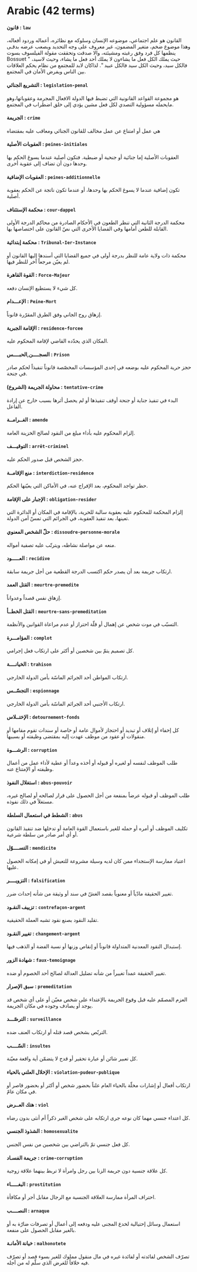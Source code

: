 # Arabic (42 terms)

#### قانون : `law`
  القانون هو علم اجتماعي، موضوعه الإنسان وسلوكه مع نظائره، أعماله وردود أفعاله، وهذا موضوع ضخم، متغير المضمون، غير معروف على وجه التحديد ويصعب عرضه بدقـى ينظمها كل فرد وفق رغبته ومشيئته، والا صدقت وتحققت مقولة الفيلسوف بسوت Bossuet " حيث يملك الكل فعل ما يشاءون لا يملك أحد فعل ما يشاء، وحيث لاسيد، فالكل سيد، وحيث الكل سيد فالكل عبيد ". لذاكان لابد للمجتمع من نظام يحكم العلاقات بين الناس ويفرض الأمان في المجتمع. 

#### التشريع الجنائي : `legislation-penal`
  هو مجموعة القواعد القانونية التي تضبط فيها الدولة الافعال المجرمة وعقوباتها،وهو مايحمله مسؤولية التصدي لكل فعل مشين يؤدي إلى خلق اضطراب في  المجتمع. 

#### الجريمة : `crime`
  هي عمل أو امتناع عن عمل مخالف للقانون الجنائي ومعاقب عليه بمقتضاه

#### العقوبات الأصلية : `peines-initiales`
  العقوبات الأصلية إما جنائية أو جنحية أو ضبطية. فتكون أصلية عندما يسوغ الحكم بها وحدها دون أن تضاف إلى عقوبة أخرى.

#### العقوبات الإضافية : `peines-additionnelle`
  تكون إضافية عندما لا يسوغ الحكم بها وحدها، أو عندما تكون ناتجة عن الحكم بعقوبة أصلية.

#### محكمة الإستئناف : `cour-dappel`
  محكمة الدرجة الثانية التي تنظر الطعون في الأحكام الصادرة من محاكم الدرجة الأولى القابلة للطعن أمامها وفي القضايا الأخرى التي نصّ القانون على اختصاصها بها.

#### محكمة إبتدائية : `Tribunal-Ier-Instance`
  محكمة ذات ولاية عامة للنظر بدرجة أولى في جميع القضايا التي أسندها إليها القانون أو لم يعيّن مرجعاً آخر للنظر فيها.

#### القوة القاهرة : `Force-Majeur`
  كل شيء لا يستطيع الإنسان دفعه.

#### الإعـــدام : `Peine-Mort`
  إزهاق روح الجاني وفق الطرق المقرّرة قانوناً.

#### الإقامة الجبرية : `residence-forcee`
  المكان الذي يحدّده القاضي لإقامة المحكوم عليه.

#### السجــــن,الحبــــس : `Prison`
  حجز حرية المحكوم عليه بوضعه في إحدى المؤسسات المخصّصة قانوناً تنفيذاً لحكم صادر في جنحة.

#### محاولة الجريمة (الشروع) : `tentative-crime`
  البدء في تنفيذ جناية أو جنحة أوقف تنفيذها أو لم يحصل أثرها بسبب خارج عن إرادة الفاعل.

#### الغــرامــة : `amende`
  إلزام المحكوم عليه بأداء مبلغ من النقود لصالح الخزينة العامة.

#### التوقيـــف : `arrêt-criminel`
  حجز الشخص قبل صدور الحكم عليه.

#### منع الإقامــة : `interdiction-residence`
  حظر تواجد المحكوم، بعد الإفراج عنه، في الأماكن التي يعيّنها الحكم.

#### الإجبار على الإقامة : `obligation-resider`
  إلزام المحكمة للمحكوم عليه بعقوبة سالبة للحرية، بالإقامة في المكان أو الدائرة التي تعينها، بعد تنفيذ العقوبة، في الجرائم التي تمسّ أمن الدولة.

#### حلّ الشخص المعنوي : `dissoudre-personne-morale`
  منعه عن مواصلة نشاطه، ويترتّب عليه تصفية أمواله.

#### العـــــود : `recidive`
  ارتكاب جريمة بعد أن يصدر حكم اكتسب الدرجة القطعية من أجل جريمة سابقة.

#### القتل العمد : `meurtre-premedite`
  إزهاق نفس قصداً وعدواناً.

#### القتل الخطــأ : `meurtre-sans-premeditation`
  التسبّب في موت شخص عن إهمال أو قلّة احتراز أو عدم مراعاة القوانين والأنظمة.

#### المؤامـــرة : `complot`
  كل تصميم يتمّ بين شخصين أو أكثر على ارتكاب فعل إجرامي.

#### الخيانــــة : `trahison`
  ارتكاب المواطن أحد الجرائم الماسّة بأمن الدولة الخارجي.

#### التجسّــس : `espionnage`
  ارتكاب الأجنبي أحد الجرائم الماسّة بأمن الدولة الخارجي.

#### الإختــلاس : `detournement-fonds`
  كل إخفاء أو إتلاف أو تبديد أو احتجاز لأموال عامة أو خاصة أو سندات تقوم مقامها أو منقولات أو عقود من موظف عهدت إليه بمقتضى وظيفته أو بسببها.

#### الرشـــوة : `corruption`
  طلب الموظف لنفسه أو لغيره أو قبوله أو أخذه وعداً أو عطية لأداء عمل من أعمال وظيفته أو الإمتناع عنه.

#### استغلال النفوذ : `abus-pouvoir`
  طلب الموظف أو قبوله عرضاً بمنفعة من أجل الحصول على قرار لصالحه أو لصالح غيره، مستغلاً في ذلك نفوذه.

#### الشطط في استعمال السلطة : `abus`
  تكليف الموظف أو أمره أو حمله للغير باستعمال القوة العامة أو تدخلها ضد تنفيذ القانون أو أي أمر صادر من سلطة شرعية.

#### التســــوّل : `mendicite`
  اعتياد ممارسة الإستجداء ممن كان لديه وسيلة مشروعة للتعيش أو في إمكانه الحصول عليها.

#### التزويــــر : `falsification`
  تغيير الحقيقة مادّياً أو معنوياً بقصد الغشّ في سند أو وثيقة من شأنه إحداث ضرر.

#### تزييف النقـود : `contrefaçon-argent`
  تقليد النقود بصنع نقود تشبه العملة الحقيقية.

#### تغيير النقـود : `changement-argent`
  إستبدال النقود المعدنية المتداولة قانوناً أو إنقاص وزنها أو نسبة الفضة أو الذهب فيها.

#### شهادة الزور : `faux-temoignage`
  تغيير الحقيقة عمداً تغييراً من شأنه تضليل العدالة لصالح أحد الخصوم أو ضده.

#### سبق الإصرار : `premeditation`
  العزم المصمّم عليه قبل وقوع الجريمة بالإعتداء على شخص معيّن أو على أي شخص قد يوجد أو يصادف وجوده في مكان الجريمة.

#### الترصّـــد : `surveillance`
  التربّص بشخص قصد قتله أو ارتكاب العنف ضده.

#### السّــــب : `insultes`
  كل تعبير شائن أو عبارة تحقير أو قدح لا يتضمّن أية واقعة معيّنة.

#### الإخلال العلني بالحياء : `violation-pudeur-publique`
  ارتكاب أفعال أو إشارات مخلّة بالحياء العام علناً بحضور شخص أو أكثر أو بحضور قاصر أو في مكان عامّ.

#### هتك العــرض : `viol`
  كل اعتداء جنسي مهما كان نوعه جرى ارتكابه على شخص الغير ذكراً أم أنثى بدون رضاه.

#### الشذوذ الجنسي : `homosexualite`
  كل فعل جنسي تمّ بالتراضي بين شخصين من نفس الجنس.

#### جريمة الفسـاد : `crime-corruption`
  كل علاقة جنسية دون جريمة الزنا بين رجل وامرأة لا تربط بينهما علاقة زوجية.

#### البغـــــاء : `prostitution`
  احتراف المرأة ممارسة العلاقة الجنسية مع الرجال مقابل أجر أو مكافأة.

#### النصــــب : `arnaque`
  استعمال وسائل إحتيالية لخدع المجنى عليه ودفعه إلى أعمال أو تصرفات ضارّة به أو بالغير مقابل الحصول على منفعة.

#### خيانة الأمانـة : `malhonotete`
  تصرّف الشخص لفائدته أو لفائدة غيره في مال منقول مملوك للغير بسوء قصد أو تصرّف فيه خلافاً للغرض الذي سلّم له من أجله.

